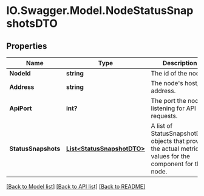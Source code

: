 # IO.Swagger.Model.NodeStatusSnapshotsDTO
## Properties

Name | Type | Description | Notes
------------ | ------------- | ------------- | -------------
**NodeId** | **string** | The id of the node. | [optional] 
**Address** | **string** | The node&#39;s host/ip address. | [optional] 
**ApiPort** | **int?** | The port the node is listening for API requests. | [optional] 
**StatusSnapshots** | [**List&lt;StatusSnapshotDTO&gt;**](StatusSnapshotDTO.md) | A list of StatusSnapshotDTO objects that provide the actual metric values for the component for this node. | [optional] 

[[Back to Model list]](../README.md#documentation-for-models) [[Back to API list]](../README.md#documentation-for-api-endpoints) [[Back to README]](../README.md)

